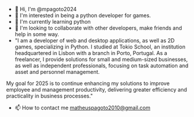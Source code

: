 - 👋 Hi, I'm @mpagoto2024
- 👀 I'm interested in being a python developer for games.
- 🌱 I'm currently learning python
- 💞️ I'm looking to collaborate with other developers, make friends and help in some way.
- "I am a developer of web and desktop applications, as well as 2D games, specializing in Python. I studied at Tokio School, an institution headquartered in Lisbon with a branch in Porto, Portugal. As a freelancer, I provide solutions for small and medium-sized businesses, as well as independent professionals, focusing on task automation and asset and personnel management.

My goal for 2025 is to continue enhancing my solutions to improve employee and management productivity, delivering greater efficiency and practicality in business processes."
- 📫 How to contact me matheuspagoto2010@gmail.com

<!---
mpagoto2024/mpagoto2024 is a ✨ special ✨ repository because its `README.md` (this file) appears on your GitHub profile.
You can click the Preview link to take a look at your changes.
--->
